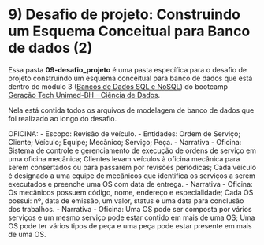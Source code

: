# 9) Desafio de projeto: Construindo um Esquema Conceitual para Banco de dados (2)

Essa pasta **09-desafio_projeto** é uma pasta específica para o desafio de projeto construindo um esquema conceitual para banco de dados que está dentro do módulo 3 ([Bancos de Dados SQL e NoSQL](/dio/dados_unimed_1/03-modulo_database)) do bootcamp [Geração Tech Unimed-BH - Ciência de Dados](/dio/dados_unimed_1).

Nela está contida todos os arquivos de modelagem de banco de dados que foi realizado ao longo do desafio.

OFICINA:
    - Escopo: Revisão de veículo.
    - Entidades: Ordem de Serviço; Cliente; Veículo; Equipe; Mecânico; Serviço; Peça.
    - Narrativa - Oficina: Sistema de controle e gerenciamento de execução de ordens de serviço em uma oficina mecânica; Clientes levam veículos à oficina mecânica para serem consertados ou para passarem por revisões periódicas; Cada veículo é designado a uma equipe de mecânicos que identifica os serviços a serem executados e preenche uma OS com data de entrega.
    - Narrativa - Oficina: Os mecânicos possuem código, nome, endereço e especialidade; Cada OS possui: nº, data de emissão, um valor, status e uma data para conclusão dos trabalhos.
    - Narrativa - Oficina: Uma OS pode ser composta por vários serviços e um mesmo serviço pode estar contido em mais de uma OS; Uma OS pode ter vários tipos de peça e uma peça pode estar presente em mais de uma OS.